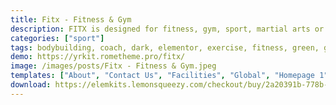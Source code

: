 ```yaml
---
title: Fitx - Fitness & Gym
description: FITX is designed for fitness, gym, sport, martial arts or coaches and athletes who wants to showcase their work and services in a professional way.
categories: ["sport"]
tags: bodybuilding, coach, dark, elementor, exercise, fitness, green, gym, no code, sports, sportswear, training, workout, yoga
demo: https://yrkit.rometheme.pro/fitx/
image: /images/posts/Fitx - Fitness & Gym.jpeg
templates: ["About", "Contact Us", "Facilities", "Global", "Homepage 1", "Our Class", "Our Trainers", "Pricing Table", "Single Classes", "Single Event", "Single Trainer"]
download: https://elemkits.lemonsqueezy.com/checkout/buy/2a20391b-778b-4a8c-ac48-d647f743a368
---
```

